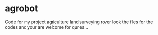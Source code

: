 # agrobot
Code for my project agriculture land surveying rover
look the files for the codes and your are welcome for quries...
